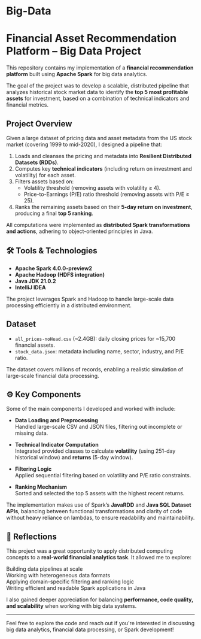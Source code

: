 # Big-Data
# Financial Asset Recommendation Platform – Big Data Project

This repository contains my implementation of a **financial recommendation platform** built using **Apache Spark** for big data analytics.

The goal of the project was to develop a scalable, distributed pipeline that analyzes historical stock market data to identify the **top 5 most profitable assets** for investment, based on a combination of technical indicators and financial metrics.

## Project Overview

Given a large dataset of pricing data and asset metadata from the US stock market (covering 1999 to mid-2020), I designed a pipeline that:

1. Loads and cleanses the pricing and metadata into **Resilient Distributed Datasets (RDDs)**.
2. Computes key **technical indicators** (including return on investment and volatility) for each asset.
3. Filters assets based on:
   - Volatility threshold (removing assets with volatility ≥ 4).
   - Price-to-Earnings (P/E) ratio threshold (removing assets with P/E ≥ 25).
4. Ranks the remaining assets based on their **5-day return on investment**, producing a final **top 5 ranking**.

All computations were implemented as **distributed Spark transformations and actions**, adhering to object-oriented principles in Java.

## 🛠️ Tools & Technologies

- **Apache Spark 4.0.0-preview2**
- **Apache Hadoop (HDFS integration)**
- **Java JDK 21.0.2**
- **IntelliJ IDEA**

The project leverages Spark and Hadoop to handle large-scale data processing efficiently in a distributed environment.

##  Dataset

- `all_prices-noHead.csv` (~2.4GB): daily closing prices for ~15,700 financial assets.
- `stock_data.json`: metadata including name, sector, industry, and P/E ratio.

The dataset covers millions of records, enabling a realistic simulation of large-scale financial data processing.

## ⚙️ Key Components

Some of the main components I developed and worked with include:

- **Data Loading and Preprocessing**  
  Handled large-scale CSV and JSON files, filtering out incomplete or missing data.
  
- **Technical Indicator Computation**  
  Integrated provided classes to calculate **volatility** (using 251-day historical window) and **returns** (5-day window).
  
- **Filtering Logic**  
  Applied sequential filtering based on volatility and P/E ratio constraints.
  
- **Ranking Mechanism**  
  Sorted and selected the top 5 assets with the highest recent returns.

The implementation makes use of Spark’s **JavaRDD** and **Java SQL Dataset APIs**, balancing between functional transformations and clarity of code without heavy reliance on lambdas, to ensure readability and maintainability.

## 💭 Reflections

This project was a great opportunity to apply distributed computing concepts to a **real-world financial analytics task**. It allowed me to explore:

Building data pipelines at scale  
Working with heterogeneous data formats  
Applying domain-specific filtering and ranking logic  
Writing efficient and readable Spark applications in Java

I also gained deeper appreciation for balancing **performance, code quality, and scalability** when working with big data systems.

---

Feel free to explore the code and reach out if you're interested in discussing big data analytics, financial data processing, or Spark development!

